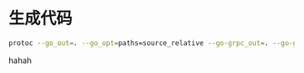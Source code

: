 # 生成代码

```sh
protoc --go_out=. --go_opt=paths=source_relative --go-grpc_out=. --go-grpc_opt=paths=source_relative hello.proto
```


hahah
